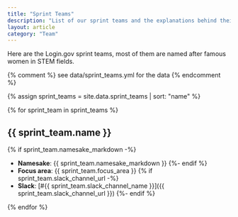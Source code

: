 ```yaml
---
title: "Sprint Teams"
description: "List of our sprint teams and the explanations behind their names"
layout: article
category: "Team"
---
```


Here are the Login.gov sprint teams, most of them are named after famous women in STEM fields.

{% comment %}
see data/sprint_teams.yml for the data
{% endcomment %}

{% assign sprint_teams = site.data.sprint_teams | sort: "name" %}

{% for sprint_team in sprint_teams %}
## {{ sprint_team.name }}

{% if sprint_team.namesake_markdown -%}
* **Namesake**: {{ sprint_team.namesake_markdown }}
{%- endif %}
* **Focus area**: {{ sprint_team.focus_area }}
{% if sprint_team.slack_channel_url -%}
* **Slack**: [#{{ sprint_team.slack_channel_name }}]({{ sprint_team.slack_channel_url }})
{%- endif %}

{% endfor %}
